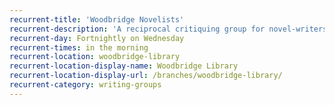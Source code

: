 ```yaml
---
recurrent-title: 'Woodbridge Novelists'
recurrent-description: 'A reciprocal critiquing group for novel-writers who are working towards publication. Visit the <a href="https://sites.google.com/site/woodbridgenovelists/home">Woodbridge Novelists website</a> for more information.'
recurrent-day: Fortnightly on Wednesday
recurrent-times: in the morning
recurrent-location: woodbridge-library
recurrent-location-display-name: Woodbridge Library
recurrent-location-display-url: /branches/woodbridge-library/
recurrent-category: writing-groups
---
```

